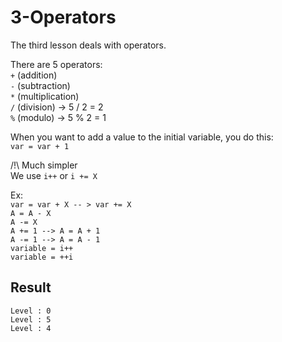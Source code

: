 # 3-Operators
The third lesson deals with operators.

There are 5 operators:
        <br>    ``+`` (addition)
        <br>    ``-`` (subtraction)
        <br>    ``*`` (multiplication)
        <br>    ``/`` (division) -> 5 / 2 = 2
        <br>    ``%`` (modulo) -> 5 % 2 = 1

When you want to add a value to the initial variable, you do this:
       <br>    ``var = var + 1``

/!\ Much simpler
<br>We use ``i++`` or ``i += X``

Ex:
        <br>    ``var = var + X -- > var += X``
        <br>``A = A - X``
        <br>``A -= X``
        <br>``A += 1 --> A = A + 1``
        <br>``A -= 1 --> A = A - 1``
        <br>``variable = i++``
        <br>``variable = ++i``

## Result
```
Level : 0
Level : 5
Level : 4
```
